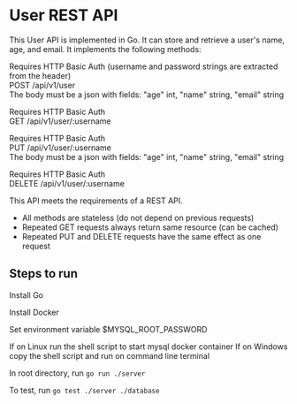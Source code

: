 # User REST API

This User API is implemented in Go. It can store and retrieve a user's name, age, and email. It implements the following methods:

Requires HTTP Basic Auth (username and password strings are extracted from the header)  
POST /api/v1/user  
The body must be a json with fields: "age" int, "name" string, "email" string  

Requires HTTP Basic Auth  
GET /api/v1/user/:username  

Requires HTTP Basic Auth  
PUT /api/v1/user/:username  
The body must be a json with fields: "age" int, "name" string, "email" string  

Requires HTTP Basic Auth  
DELETE /api/v1/user/:username  

This API meets the requirements of a REST API.  
- All methods are stateless (do not depend on previous requests)
- Repeated GET requests always return same resource (can be cached)
- Repeated PUT and DELETE requests have the same effect as one request

## Steps to run
Install Go

Install Docker

Set environment variable $MYSQL_ROOT_PASSWORD

If on Linux run the shell script to start mysql docker container
If on Windows copy the shell script and run on command line terminal

In root directory, run `go run ./server`

To test, run `go test ./server ./database`